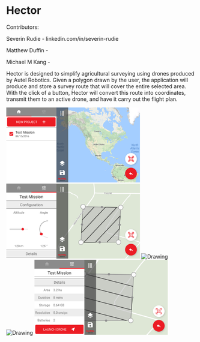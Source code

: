# Hector

Contributors:

Severin Rudie - linkedin.com/in/severin-rudie

Matthew Duffin - 

Michael M Kang - 



Hector is designed to simplify agricultural surveying using drones produced by Autel Robotics.  Given a polygon drawn by the user, the application will produce and store a survey route that will cover the entire selected area.  With the click of a button, Hector will convert this route into coordinates, transmit them to an active drone, and have it carry out the flight plan.

<img src="/Screenshots/screenshot1.png" alt="Drawing" height= "200"/>
<img src="/Screenshots/screenshot2.png" alt="Drawing" height= "200"/>
<img src="/Screenshots/screenshot3.png" alt="Drawing" height= "200"/>
<img src="/Screenshots/screenshot4.png" alt="Drawing" height= "200"/>
<img src="/Screenshots/screenshot5.png" alt="Drawing" height= "200"/>

